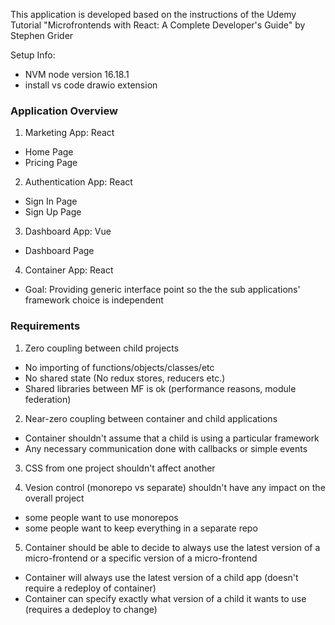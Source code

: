 This application is developed based on the instructions of the Udemy Tutorial "Microfrontends with React: A Complete Developer's Guide" by  Stephen Grider

Setup Info:
- NVM node version 16.18.1
- install vs code drawio extension
### Application Overview

1. Marketing App: React
- Home Page
- Pricing Page

2. Authentication App: React
- Sign In Page
- Sign Up Page

3. Dashboard App: Vue
- Dashboard Page

4. Container App: React
- Goal: Providing generic interface point so the the sub applications' framework choice is independent

### Requirements

1. Zero coupling between child projects
- No importing of functions/objects/classes/etc
- No shared state (No redux stores, reducers etc.)
- Shared libraries between MF is ok  (performance reasons, module federation)

2. Near-zero coupling between container and child applications
- Container shouldn't assume that a child is using a particular framework
- Any necessary communication done with callbacks or simple events

3. CSS from one project shouldn't affect another

4. Vesion control (monorepo vs separate) shouldn't have any impact on the overall project
- some people want to use monorepos
- some people want to keep everything in a separate repo

5. Container should be able to decide to always use the latest version of a micro-frontend or a specific version of a micro-frontend
- Container will always use the latest version of a child app (doesn't require a redeploy of container)
- Container can specify exactly what version of a child it wants to use (requires a dedeploy to change)